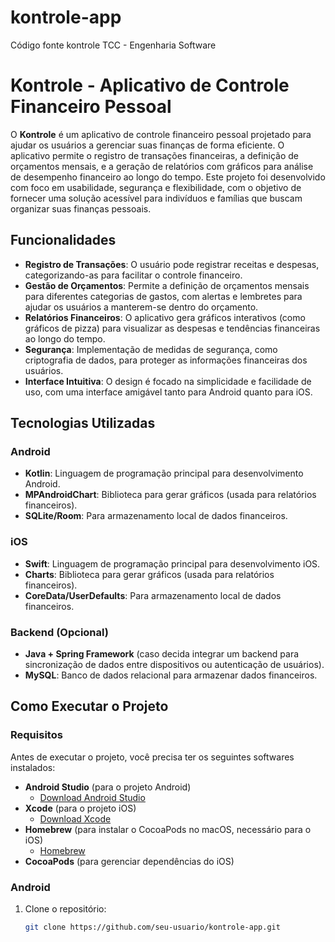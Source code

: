 # kontrole-app
Código fonte kontrole TCC - Engenharia Software
# Kontrole - Aplicativo de Controle Financeiro Pessoal

O **Kontrole** é um aplicativo de controle financeiro pessoal projetado para ajudar os usuários a gerenciar suas finanças de forma eficiente. O aplicativo permite o registro de transações financeiras, a definição de orçamentos mensais, e a geração de relatórios com gráficos para análise de desempenho financeiro ao longo do tempo. Este projeto foi desenvolvido com foco em usabilidade, segurança e flexibilidade, com o objetivo de fornecer uma solução acessível para indivíduos e famílias que buscam organizar suas finanças pessoais.

## Funcionalidades

- **Registro de Transações**: O usuário pode registrar receitas e despesas, categorizando-as para facilitar o controle financeiro.
- **Gestão de Orçamentos**: Permite a definição de orçamentos mensais para diferentes categorias de gastos, com alertas e lembretes para ajudar os usuários a manterem-se dentro do orçamento.
- **Relatórios Financeiros**: O aplicativo gera gráficos interativos (como gráficos de pizza) para visualizar as despesas e tendências financeiras ao longo do tempo.
- **Segurança**: Implementação de medidas de segurança, como criptografia de dados, para proteger as informações financeiras dos usuários.
- **Interface Intuitiva**: O design é focado na simplicidade e facilidade de uso, com uma interface amigável tanto para Android quanto para iOS.

## Tecnologias Utilizadas

### Android
- **Kotlin**: Linguagem de programação principal para desenvolvimento Android.
- **MPAndroidChart**: Biblioteca para gerar gráficos (usada para relatórios financeiros).
- **SQLite/Room**: Para armazenamento local de dados financeiros.

### iOS
- **Swift**: Linguagem de programação principal para desenvolvimento iOS.
- **Charts**: Biblioteca para gerar gráficos (usada para relatórios financeiros).
- **CoreData/UserDefaults**: Para armazenamento local de dados financeiros.

### Backend (Opcional)
- **Java + Spring Framework** (caso decida integrar um backend para sincronização de dados entre dispositivos ou autenticação de usuários).
- **MySQL**: Banco de dados relacional para armazenar dados financeiros.

## Como Executar o Projeto

### Requisitos

Antes de executar o projeto, você precisa ter os seguintes softwares instalados:

- **Android Studio** (para o projeto Android)
  - [Download Android Studio](https://developer.android.com/studio)
- **Xcode** (para o projeto iOS)
  - [Download Xcode](https://developer.apple.com/xcode/)
- **Homebrew** (para instalar o CocoaPods no macOS, necessário para o iOS)
  - [Homebrew](https://brew.sh/)
- **CocoaPods** (para gerenciar dependências do iOS)

### Android

1. Clone o repositório:
   ```bash
   git clone https://github.com/seu-usuario/kontrole-app.git
